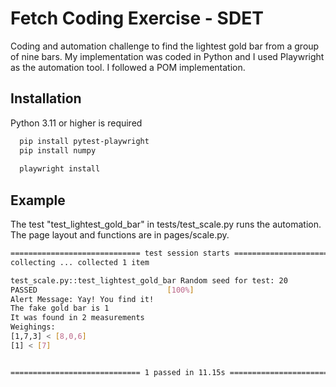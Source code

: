 
# Fetch Coding Exercise - SDET

Coding and automation challenge to find the lightest gold bar from a group of nine bars. My implementation was coded in Python and I used Playwright as the automation tool. I followed a POM implementation. 


## Installation

Python 3.11 or higher is required

```bash
  pip install pytest-playwright
  pip install numpy 
  
  playwright install 
```
    
## Example 
 The test "test_lightest_gold_bar" in tests/test_scale.py runs the automation. The page layout and functions are in pages/scale.py.
```bash
============================= test session starts =============================
collecting ... collected 1 item

test_scale.py::test_lightest_gold_bar Random seed for test: 20
PASSED                             [100%]
Alert Message: Yay! You find it!
The fake gold bar is 1 
It was found in 2 measurements
Weighings:
[1,7,3] < [8,0,6]
[1] < [7]


============================= 1 passed in 11.15s ==============================
```